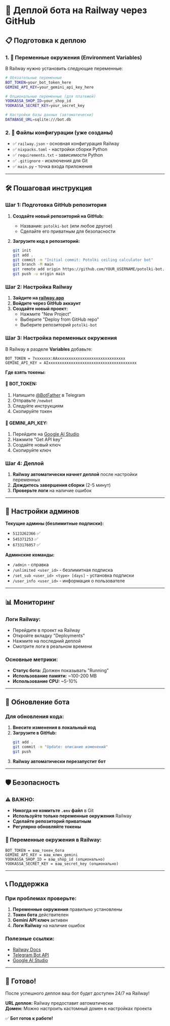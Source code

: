 # 🚀 Деплой бота на Railway через GitHub

## 📋 Подготовка к деплою

### 1. 🔐 Переменные окружения (Environment Variables)

В Railway нужно установить следующие переменные:

```bash
# Обязательные переменные
BOT_TOKEN=your_bot_token_here
GEMINI_API_KEY=your_gemini_api_key_here

# Опциональные переменные (для платежей)
YOOKASSA_SHOP_ID=your_shop_id
YOOKASSA_SECRET_KEY=your_secret_key

# Настройки базы данных (автоматически)
DATABASE_URL=sqlite:///bot.db
```

### 2. 📁 Файлы конфигурации (уже созданы)

- ✅ `railway.json` - основная конфигурация Railway
- ✅ `nixpacks.toml` - настройки сборки Python
- ✅ `requirements.txt` - зависимости Python
- ✅ `.gitignore` - исключения для Git
- ✅ `main.py` - точка входа приложения

---

## 🛠 Пошаговая инструкция

### Шаг 1: Подготовка GitHub репозитория

1. **Создайте новый репозиторий на GitHub:**
   - Название: `potolki-bot` (или любое другое)
   - Сделайте его приватным для безопасности

2. **Загрузите код в репозиторий:**
   ```bash
   git init
   git add .
   git commit -m "Initial commit: Potolki ceiling calculator bot"
   git branch -M main
   git remote add origin https://github.com/YOUR_USERNAME/potolki-bot.git
   git push -u origin main
   ```

### Шаг 2: Настройка Railway

1. **Зайдите на [railway.app](https://railway.app)**
2. **Войдите через GitHub аккаунт**
3. **Создайте новый проект:**
   - Нажмите "New Project"
   - Выберите "Deploy from GitHub repo"
   - Выберите репозиторий `potolki-bot`

### Шаг 3: Настройка переменных окружения

В Railway в разделе **Variables** добавьте:

```
BOT_TOKEN = 7xxxxxxx:AAxxxxxxxxxxxxxxxxxxxxxxxxxxxxxx
GEMINI_API_KEY = AIxxxxxxxxxxxxxxxxxxxxxxxxxxxxxxxxxxxxxxx
```

**Где взять токены:**

#### 🤖 BOT_TOKEN:
1. Напишите [@BotFather](https://t.me/botfather) в Telegram
2. Отправьте `/newbot`
3. Следуйте инструкциям
4. Скопируйте токен

#### 🧠 GEMINI_API_KEY:
1. Перейдите на [Google AI Studio](https://aistudio.google.com/)
2. Нажмите "Get API key"
3. Создайте новый ключ
4. Скопируйте ключ

### Шаг 4: Деплой

1. **Railway автоматически начнет деплой** после настройки переменных
2. **Дождитесь завершения сборки** (2-5 минут)
3. **Проверьте логи** на наличие ошибок

---

## 🔧 Настройки админов

**Текущие админы (безлимитные подписки):**
- `5123262366` ✅
- `545371253` ✅  
- `6733176057` ✅

**Админские команды:**
- `/admin` - справка
- `/unlimited <user_id>` - безлимитная подписка
- `/set_sub <user_id> <type> [days]` - установка подписки
- `/user_info <user_id>` - информация о пользователе

---

## 📊 Мониторинг

### Логи Railway:
- Перейдите в проект на Railway
- Откройте вкладку "Deployments"
- Нажмите на последний деплой
- Смотрите логи в реальном времени

### Основные метрики:
- **Статус бота:** Должен показывать "Running"
- **Использование памяти:** ~100-200 MB
- **Использование CPU:** ~5-10%

---

## 🔄 Обновление бота

### Для обновления кода:

1. **Внесите изменения в локальный код**
2. **Загрузите в GitHub:**
   ```bash
   git add .
   git commit -m "Update: описание изменений"
   git push
   ```
3. **Railway автоматически перезапустит бот**

---

## 🛡 Безопасность

### ⚠️ ВАЖНО:
- **Никогда не комитьте `.env` файл** в Git
- **Используйте только переменные окружения** Railway
- **Сделайте репозиторий приватным**
- **Регулярно обновляйте токены**

### 🔐 Переменные окружения в Railway:
```
BOT_TOKEN = ваш_токен_бота
GEMINI_API_KEY = ваш_ключ_gemini
YOOKASSA_SHOP_ID = ваш_shop_id (опционально)
YOOKASSA_SECRET_KEY = ваш_secret_key (опционально)
```

---

## 📞 Поддержка

### При проблемах проверьте:

1. **Переменные окружения** правильно установлены
2. **Токен бота** действителен
3. **Gemini API ключ** активен
4. **Логи Railway** на наличие ошибок

### Полезные ссылки:
- [Railway Docs](https://docs.railway.app/)
- [Telegram Bot API](https://core.telegram.org/bots/api)
- [Google AI Studio](https://aistudio.google.com/)

---

## 🎉 Готово!

После успешного деплоя ваш бот будет доступен 24/7 на Railway!

**URL деплоя:** Railway предоставит автоматически  
**Домен:** Можно настроить кастомный домен в настройках проекта

✅ **Бот готов к работе!** 
